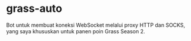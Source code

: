 # grass-auto
Bot untuk membuat koneksi WebSocket melalui proxy HTTP dan SOCKS, yang saya khususkan untuk panen poin Grass Season 2.
